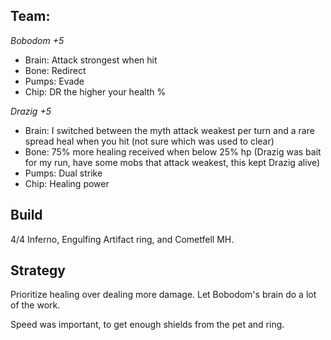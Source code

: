 ## Team:

*Bobodom +5*

* Brain: Attack strongest when hit
* Bone: Redirect
* Pumps: Evade
* Chip: DR the higher your health %

*Drazig +5*
 
* Brain: I switched between the myth attack weakest per turn and a rare spread heal when you hit (not sure which was used to clear)
* Bone: 75% more healing received when below 25% hp (Drazig was bait for my run, have some mobs that attack weakest, this kept Drazig alive)
* Pumps: Dual strike
* Chip: Healing power

## Build

4/4 Inferno, Engulfing Artifact ring, and Cometfell MH.

## Strategy

Prioritize healing over dealing more damage. Let Bobodom's brain do a lot of the work.

Speed was important, to get enough shields from the pet and ring.
